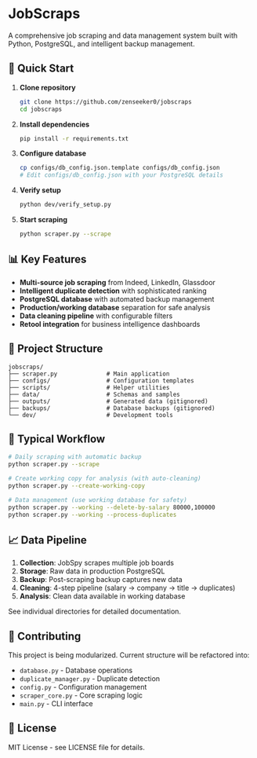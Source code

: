 # JobScraps

A comprehensive job scraping and data management system built with Python, PostgreSQL, and intelligent backup management.

## 🚀 Quick Start

1. **Clone repository**
   ```bash
   git clone https://github.com/zenseeker0/jobscraps
   cd jobscraps
   ```

2. **Install dependencies**
   ```bash
   pip install -r requirements.txt
   ```

3. **Configure database**
   ```bash
   cp configs/db_config.json.template configs/db_config.json
   # Edit configs/db_config.json with your PostgreSQL details
   ```

4. **Verify setup**
   ```bash
   python dev/verify_setup.py
   ```

5. **Start scraping**
   ```bash
   python scraper.py --scrape
   ```

## 📊 Key Features

- **Multi-source job scraping** from Indeed, LinkedIn, Glassdoor
- **Intelligent duplicate detection** with sophisticated ranking
- **PostgreSQL database** with automated backup management
- **Production/working database** separation for safe analysis
- **Data cleaning pipeline** with configurable filters
- **Retool integration** for business intelligence dashboards

## 📁 Project Structure

```
jobscraps/
├── scraper.py              # Main application
├── configs/                # Configuration templates
├── scripts/                # Helper utilities  
├── data/                   # Schemas and samples
├── outputs/                # Generated data (gitignored)
├── backups/                # Database backups (gitignored)
└── dev/                    # Development tools
```

## 🔄 Typical Workflow

```bash
# Daily scraping with automatic backup
python scraper.py --scrape

# Create working copy for analysis (with auto-cleaning)
python scraper.py --create-working-copy

# Data management (use working database for safety)
python scraper.py --working --delete-by-salary 80000,100000
python scraper.py --working --process-duplicates
```

## 📈 Data Pipeline

1. **Collection**: JobSpy scrapes multiple job boards
2. **Storage**: Raw data in production PostgreSQL  
3. **Backup**: Post-scraping backup captures new data
4. **Cleaning**: 4-step pipeline (salary → company → title → duplicates)
5. **Analysis**: Clean data available in working database

See individual directories for detailed documentation.

## 🤝 Contributing

This project is being modularized. Current structure will be refactored into:
- `database.py` - Database operations
- `duplicate_manager.py` - Duplicate detection  
- `config.py` - Configuration management
- `scraper_core.py` - Core scraping logic
- `main.py` - CLI interface

## 📄 License

MIT License - see LICENSE file for details.
